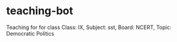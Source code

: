 # teaching-bot
Teaching for for class Class: IX, Subject: sst, Board: NCERT, Topic: Democratic Politics
